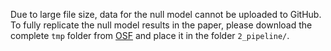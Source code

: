 Due to large file size, data for the null model cannot be uploaded to GitHub. To fully replicate the null model results in the paper, please download the complete `tmp` folder from [OSF](https://osf.io/k9a3n?view_only=4a82d20c75614ff18980552ac290d637) and place it in the folder `2_pipeline/`.
